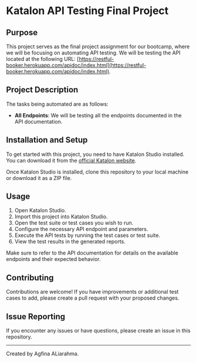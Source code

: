 # Katalon API Testing Final Project

## Purpose

This project serves as the final project assignment for our bootcamp, where we will be focusing on automating API testing. We will be testing the API located at the following URL: [https://restful-booker.herokuapp.com/apidoc/index.html](https://restful-booker.herokuapp.com/apidoc/index.html).

## Project Description

The tasks being automated are as follows:

- **All Endpoints**: We will be testing all the endpoints documented in the API documentation.

## Installation and Setup

To get started with this project, you need to have Katalon Studio installed. You can download it from the [official Katalon website](https://www.katalon.com/download/).

Once Katalon Studio is installed, clone this repository to your local machine or download it as a ZIP file.

## Usage

1. Open Katalon Studio.
2. Import this project into Katalon Studio.
3. Open the test suite or test cases you wish to run.
4. Configure the necessary API endpoint and parameters.
5. Execute the API tests by running the test cases or test suite.
6. View the test results in the generated reports.

Make sure to refer to the API documentation for details on the available endpoints and their expected behavior.

## Contributing

Contributions are welcome! If you have improvements or additional test cases to add, please create a pull request with your proposed changes.

## Issue Reporting

If you encounter any issues or have questions, please create an issue in this repository.

---
Created by Agfina ALiarahma.

